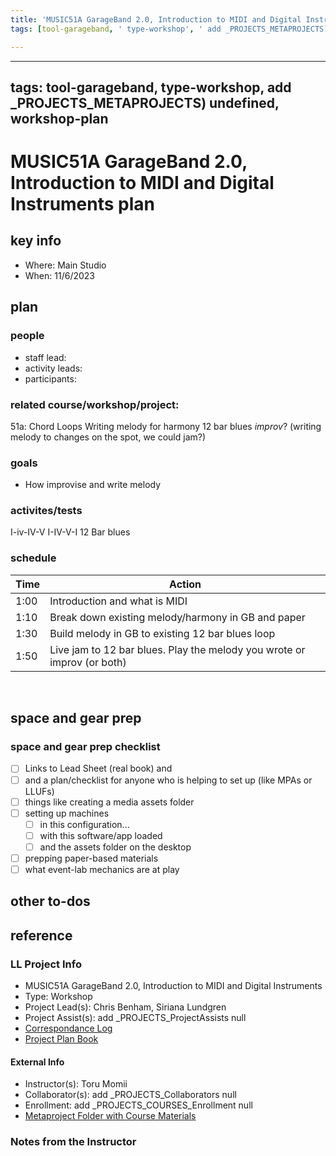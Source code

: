 ```yaml
---
title: 'MUSIC51A GarageBand 2.0, Introduction to MIDI and Digital Instruments plan'
tags: [tool-garageband, ' type-workshop', ' add _PROJECTS_METAPROJECTS) undefined', ' workshop-plan']

---
```


---
tags: tool-garageband, type-workshop, add _PROJECTS_METAPROJECTS) undefined, workshop-plan
---


# MUSIC51A GarageBand 2.0, Introduction to MIDI and Digital Instruments plan

## key info
- Where: Main Studio
- When: 11/6/2023

## plan

### people
* staff lead:
* activity leads:
* participants:
### related course/workshop/project:
51a:
Chord Loops
Writing melody for harmony
12 bar blues
*improv*? (writing melody to changes on the spot, we could jam?)
### goals
- How improvise and write melody 
### activites/tests
I-iv-IV-V
I-IV-V-I
12 Bar blues


### schedule

| Time | Action |  
| -------- | -------- | 
| 1:00      |  Introduction and what is MIDI    | 
| 1:10      |  Break down existing melody/harmony in GB and paper   | 
| 1:30     |  Build melody in GB to existing 12 bar blues loop  | 
| 1:50   |  Live jam to 12 bar blues. Play the melody you wrote or improv (or both)   |  
 
## space and gear prep

### space and gear prep checklist
- [ ] Links to Lead Sheet (real book) and 
- [ ] and a plan/checklist for anyone who is helping to set up (like MPAs or LLUFs)
- [ ] things like creating a media assets folder
- [ ] setting up machines 
    - [ ] in this configuration...
    - [ ] with this software/app loaded
    - [ ] and the assets folder on the desktop
- [ ] prepping paper-based materials
- [ ] what event-lab mechanics are at play 

## other to-dos

## reference
### LL Project Info
* MUSIC51A GarageBand 2.0, Introduction to MIDI and Digital Instruments
* Type: Workshop
* Project Lead(s): Chris Benham, Siriana Lundgren
* Project Assist(s): add _PROJECTS_ProjectAssists null
* [Correspondance Log](https://drive.google.com/drive/folders/1VNXIyfDl-IiJjhTJZ-Xo8q9Ioc743kJG?usp=drive_link)
* [Project Plan Book](https://hackmd.io/@ll-23-24/HyFeagB02)

#### External Info
* Instructor(s): Toru Momii
* Collaborator(s): add _PROJECTS_Collaborators null
* Enrollment: add _PROJECTS_COURSES_Enrollment null
* [Metaproject Folder with Course Materials](https://drive.google.com/drive/folders/1lBZh3kWbzpU19nSVZJFhIXgBxihmtaWr)
### Notes from the Instructor

